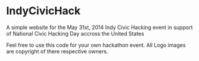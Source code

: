 IndyCivicHack
=====

A simple website for the May 31st, 2014 Indy Civic Hacking event in support of National Civic Hacking Day accross the United States

Feel free to use this code for your own hackathon event. All Logo images are copyright of there respective owners.
